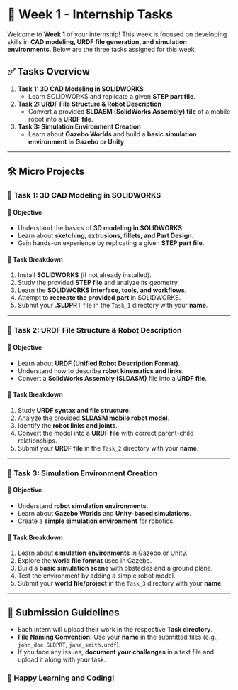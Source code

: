# 📌 Week 1 - Internship Tasks  

Welcome to **Week 1** of your internship! This week is focused on developing skills in **CAD modeling, URDF file generation, and simulation environments**. Below are the three tasks assigned for this week:  

## ✅ Tasks Overview  

1. **Task 1: 3D CAD Modeling in SOLIDWORKS**  
   - Learn SOLIDWORKS and replicate a given **STEP part file**.  
2. **Task 2: URDF File Structure & Robot Description**  
   - Convert a provided **SLDASM (SolidWorks Assembly) file** of a mobile robot into a **URDF file**.  
3. **Task 3: Simulation Environment Creation**  
   - Learn about **Gazebo Worlds** and build a **basic simulation environment** in **Gazebo or Unity**.  

---

## 🛠️ **Micro Projects**  

### 🔹 Task 1: 3D CAD Modeling in SOLIDWORKS  
#### 📌 **Objective**  
- Understand the basics of **3D modeling in SOLIDWORKS**.  
- Learn about **sketching, extrusions, fillets, and Part Design**.  
- Gain hands-on experience by replicating a given **STEP part file**.  

#### 📂 **Task Breakdown**  
1. Install **SOLIDWORKS** (if not already installed).  
2. Study the provided **STEP file** and analyze its geometry.  
3. Learn the **SOLIDWORKS interface, tools, and workflows**.  
4. Attempt to **recreate the provided part** in SOLIDWORKS.  
5. Submit your **.SLDPRT** file in the `Task_1` directory with your **name**.  

---

### 🔹 Task 2: URDF File Structure & Robot Description  
#### 📌 **Objective**  
- Learn about **URDF (Unified Robot Description Format)**.  
- Understand how to describe **robot kinematics and links**.  
- Convert a **SolidWorks Assembly (SLDASM)** file into a **URDF file**.  

#### 📂 **Task Breakdown**  
1. Study **URDF syntax and file structure**.  
2. Analyze the provided **SLDASM mobile robot model**.  
3. Identify the **robot links and joints**.  
4. Convert the model into a **URDF file** with correct parent-child relationships.  
5. Submit your **URDF file** in the `Task_2` directory with your **name**.  

---

### 🔹 Task 3: Simulation Environment Creation  
#### 📌 **Objective**  
- Understand **robot simulation environments**.  
- Learn about **Gazebo Worlds** and **Unity-based simulations**.  
- Create a **simple simulation environment** for robotics.  

#### 📂 **Task Breakdown**  
1. Learn about **simulation environments** in Gazebo or Unity.  
2. Explore the **world file format** used in Gazebo.  
3. Build a **basic simulation scene** with obstacles and a ground plane.  
4. Test the environment by adding a simple robot model.  
5. Submit your **world file/project** in the `Task_3` directory with your **name**.  

---

## 📌 **Submission Guidelines**  
- Each intern will upload their work in the respective **Task directory**.  
- **File Naming Convention:** Use your **name** in the submitted files (e.g., `john_doe.SLDPRT`, `jane_smith.urdf`).  
- If you face any issues, **document your challenges** in a text file and upload it along with your task.  

### 🚀 Happy Learning and Coding!  